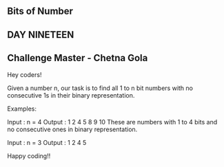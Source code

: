 ## Bits of Number 
## DAY NINETEEN
## Challenge Master - Chetna Gola 

Hey coders!

Given a number n, our task is to find all 1 to n bit numbers with no consecutive 1s in their binary representation.

Examples:

Input : n = 4
Output : 1 2 4 5 8 9 10
These are numbers with 1 to 4
bits and no consecutive ones in
binary representation.

Input : n = 3
Output : 1 2 4 5

Happy coding!!